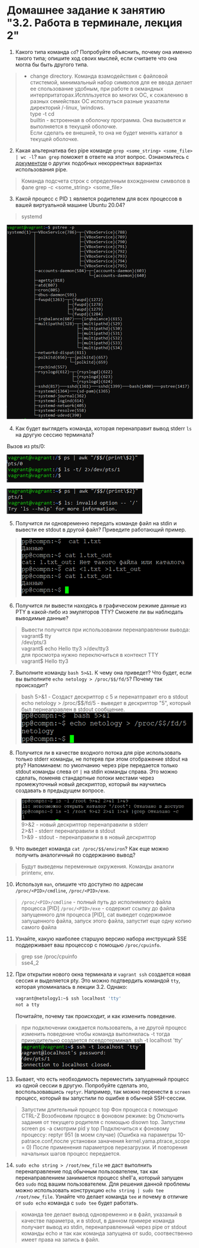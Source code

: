 # Домашнее задание к занятию "3.2. Работа в терминале, лекция 2"

1. Какого типа команда `cd`? Попробуйте объяснить, почему она именно такого типа; опишите ход своих мыслей, если считаете что она могла бы быть другого типа.    

> - change directory. Команда взамодействия с файловой стистемой, минимальный набор символов для ее ввода делает ее спользование удобным, при работе в окмандных интерпритаторах.Исплльзуется во многих ОС, к сожалению в разных семействах ОС исползуться разные указатели директорий /-linux, \windows.  
type -t cd  
builtin - встроенная в оболочку программа. Она вызывется и выполняется в текущей оболочке.  
Если сделать ее внешней, то она не будет менять каталог в текущей оболочке.  

2. Какая альтернатива без pipe команде `grep <some_string> <some_file> | wc -l`? `man grep` поможет в ответе на этот вопрос. Ознакомьтесь с [документом](http://www.smallo.ruhr.de/award.html) о других подобных некорректных вариантах использования pipe.    
> Команда подсчета строк с определнным вхождением символов в фале
grep -c <some_string> <some_file>  

3. Какой процесс с PID `1` является родителем для всех процессов в вашей виртуальной машине Ubuntu 20.04?    
> systemd
> 
> 
![img_1.png](img_1.png)  

4. Как будет выглядеть команда, которая перенаправит вывод stderr `ls` на другую сессию терминала?  

Вызов из pts/0:  

![img_2.png](img_2.png)


![img_3.png](img_3.png)
  
5. Получится ли одновременно передать команде файл на stdin и вывести ее stdout в другой файл? Приведите работающий пример.  
>![img_5.png](img_5.png)  


6. Получится ли вывести находясь в графическом режиме данные из PTY в какой-либо из эмуляторов TTY? Сможете ли вы наблюдать выводимые данные?    
>Вывести получится при использовании перенаправлении вывода:
vagrant$ tty  
/dev/pts/3  
vagrant$ echo Hello tty3 >/dev/tty3  
для просмотра нужно переключиться в контекст TTY  
vagrant$ Hello tty3  

7. Выполните команду `bash 5>&1`. К чему она приведет? Что будет, если вы выполните `echo netology > /proc/$$/fd/5`? Почему так происходит?    
>bash 5>&1 - Создаст дескриптор с 5 и перенатправит его в stdout
echo netology > /proc/$$/fd/5 - выведет в дескриптор "5", который был пернеаправлен в stdout сообщение.
![img_6.png](img_6.png)
  

8. Получится ли в качестве входного потока для pipe использовать только stderr команды, не потеряв при этом отображение stdout на pty? Напоминаем: по умолчанию через pipe передается только stdout команды слева от `|` на stdin команды справа.
Это можно сделать, поменяв стандартные потоки местами через промежуточный новый дескриптор, который вы научились создавать в предыдущем вопросе.    

>![img_7.png](img_7.png)
9>&2 - новый дескриптор перенаправили в stderr  
2>&1 - stderr перенаправили в stdout  
1>&9 - stdout - перенаправили в в новый дескриптор  



9. Что выведет команда `cat /proc/$$/environ`? Как еще можно получить аналогичный по содержанию вывод?    
>Будут выведены переменные окружения.
Команды аналоги printenv, env.  

10. Используя `man`, опишите что доступно по адресам `/proc/<PID>/cmdline`, `/proc/<PID>/exe`.     
>`/proc/<PID>/cmdline` - полный путь до исполняемого файла процесса [PID]
`/proc/<PID>/exe` - содержит ссылку до файла запущенного для процесса [PID],
                        cat выведет содержимое запущенного файла,
                        запуск этого файла,  запустит еще одну копию самого файла   



11. Узнайте, какую наиболее старшую версию набора инструкций SSE поддерживает ваш процессор с помощью `/proc/cpuinfo`.  
>grep sse /proc/cpuinfo  
> sse4_2


12. При открытии нового окна терминала и `vagrant ssh` создается новая сессия и выделяется pty. Это можно подтвердить командой `tty`, которая упоминалась в лекции 3.2. Однако:

     ```bash
     vagrant@netology1:~$ ssh localhost 'tty'
     not a tty
     ```

     Почитайте, почему так происходит, и как изменить поведение.  

>при подключении ожидается пользователь, а не другой процесс
изменить поведение чтобы команда выполнилась -t тогда принудительно создается псевдотерминал. 
> ssh -t localhost 'tty'   
> ![img_8.png](img_8.png)



13. Бывает, что есть необходимость переместить запущенный процесс из одной сессии в другую. Попробуйте сделать это, воспользовавшись `reptyr`. Например, так можно перенести в `screen` процесс, который вы запустили по ошибке в обычной SSH-сессии.  
>Запустим длительный процесс top
Фон процесса с помощью CTRL-Z
Возобновим процесс в фоновом режиме: bg
Отключить задания от текущего родителя с помощью disown top.
Запустим screen
ps -a смотрим pid у top
Подключиться к фоновому процессу: reptyr 951 (в моем случае)
(Ошибка на параметры  10-patrace.conf,после установки заначения  kernel.yama.ptrace_scope = 0)
После применения параметров перезагрузки.
И повторения начальных шагов процесс передается.  


14. `sudo echo string > /root/new_file` не даст выполнить перенаправление под обычным пользователем, так как перенаправлением занимается процесс shell'а, который запущен без `sudo` под вашим пользователем. Для решения данной проблемы можно использовать конструкцию `echo string | sudo tee /root/new_file`. Узнайте что делает команда `tee` и почему в отличие от `sudo echo` команда с `sudo tee` будет работать.  
>команда tee делает вывод одновременно и в файл, указаный в качестве параметра, и в stdout,
в данном примере команда получает вывод из stdin, перенаправленный через pipe от stdout команды echo
и так как команда запущена от sudo, соотвественно имеет права на запись в файл.
 

